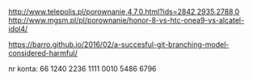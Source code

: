 http://www.telepolis.pl/porownanie,4,7,0.html?ids=2842,2935,2788,0
http://www.mgsm.pl/pl/porownanie/honor-8-vs-htc-onea9-vs-alcatel-idol4/


https://barro.github.io/2016/02/a-succesful-git-branching-model-considered-harmful/


nr konta: 66 1240 2236 1111 0010 5486 6796
